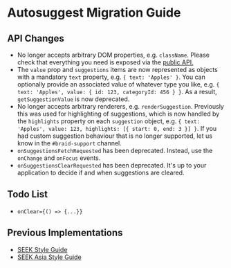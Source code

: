 # Autosuggest Migration Guide

## API Changes

- No longer accepts arbitrary DOM properties, e.g. `className`. Please check that everything you need is exposed via the [public API.](https://seek-oss.github.io/braid-design-system/components/Autosuggest)
- The `value` prop and `suggestions` items are now represented as objects with a mandatory `text` property, e.g. `{ text: 'Apples' }`. You can optionally provide an associated value of whatever type you like, e.g. `{ text: 'Apples', value: { id: 123, categoryId: 456 } }`. As a result, `getSuggestionValue` is now deprecated.
- No longer accepts arbitrary renderers, e.g. `renderSuggestion`. Previously this was used for highlighting of suggestions, which is now handled by the `highlights` property on each `suggestion` object, e.g. `{ text: 'Apples', value: 123, highlights: [{ start: 0, end: 3 }] }`. If you had custom suggestion behaviour that is no longer supported, let us know in the `#braid-support` channel.
- `onSuggestionsFetchRequested` has been deprecated. Instead, use the `onChange` and `onFocus` events.
- `onSuggestionsClearRequested` has been deprecated. It's up to your application to decide if and when suggestions are cleared.

## Todo List

- `onClear={() => {...}}`

## Previous Implementations

- [SEEK Style Guide](https://seek-oss.github.io/seek-style-guide/autosuggest)
- [SEEK Asia Style Guide](https://seekinternational.github.io/seek-asia-style-guide/autosuggest)
